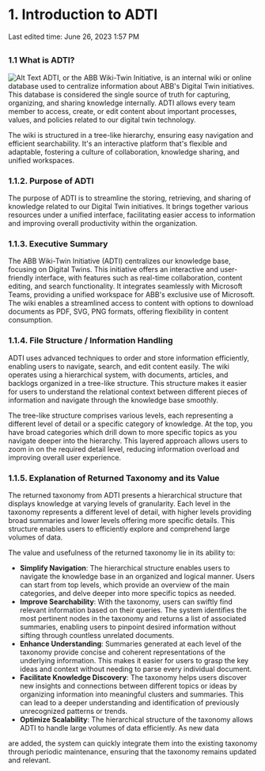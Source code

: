 # 1. Introduction to ADTI

Last edited time: June 26, 2023 1:57 PM

## 

### 1.1 What is ADTI?

![Alt Text](https://cdn.britannica.com/39/7139-050-A88818BB/Himalayan-chocolate-point.jpg)
ADTI, or the ABB Wiki-Twin Initiative, is an internal wiki or online database used to centralize information about ABB's Digital Twin initiatives. This database is considered the single source of truth for capturing, organizing, and sharing knowledge internally. ADTI allows every team member to access, create, or edit content about important processes, values, and policies related to our digital twin technology.

The wiki is structured in a tree-like hierarchy, ensuring easy navigation and efficient searchability. It's an interactive platform that's flexible and adaptable, fostering a culture of collaboration, knowledge sharing, and unified workspaces.

### 1.1.2. Purpose of ADTI

The purpose of ADTI is to streamline the storing, retrieving, and sharing of knowledge related to our Digital Twin initiatives. It brings together various resources under a unified interface, facilitating easier access to information and improving overall productivity within the organization.

### 1.1.3. Executive Summary

The ABB Wiki-Twin Initiative (ADTI) centralizes our knowledge base, focusing on Digital Twins. This initiative offers an interactive and user-friendly interface, with features such as real-time collaboration, content editing, and search functionality. It integrates seamlessly with Microsoft Teams, providing a unified workspace for ABB's exclusive use of Microsoft. The wiki enables a streamlined access to content with options to download documents as PDF, SVG, PNG formats, offering flexibility in content consumption.

### 1.1.4. File Structure / Information Handling

ADTI uses advanced techniques to order and store information efficiently, enabling users to navigate, search, and edit content easily. The wiki operates using a hierarchical system, with documents, articles, and backlogs organized in a tree-like structure. This structure makes it easier for users to understand the relational context between different pieces of information and navigate through the knowledge base smoothly.

The tree-like structure comprises various levels, each representing a different level of detail or a specific category of knowledge. At the top, you have broad categories which drill down to more specific topics as you navigate deeper into the hierarchy. This layered approach allows users to zoom in on the required detail level, reducing information overload and improving overall user experience.

### 1.1.5. Explanation of Returned Taxonomy and its Value

The returned taxonomy from ADTI presents a hierarchical structure that displays knowledge at varying levels of granularity. Each level in the taxonomy represents a different level of detail, with higher levels providing broad summaries and lower levels offering more specific details. This structure enables users to efficiently explore and comprehend large volumes of data.

The value and usefulness of the returned taxonomy lie in its ability to:

- **Simplify Navigation**: The hierarchical structure enables users to navigate the knowledge base in an organized and logical manner. Users can start from top levels, which provide an overview of the main categories, and delve deeper into more specific topics as needed.
- **Improve Searchability**: With the taxonomy, users can swiftly find relevant information based on their queries. The system identifies the most pertinent nodes in the taxonomy and returns a list of associated summaries, enabling users to pinpoint desired information without sifting through countless unrelated documents.
- **Enhance Understanding**: Summaries generated at each level of the taxonomy provide concise and coherent representations of the underlying information. This makes it easier for users to grasp the key ideas and context without needing to parse every individual document.
- **Facilitate Knowledge Discovery**: The taxonomy helps users discover new insights and connections between different topics or ideas by organizing information into meaningful clusters and summaries. This can lead to a deeper understanding and identification of previously unrecognized patterns or trends.
- **Optimize Scalability**: The hierarchical structure of the taxonomy allows ADTI to handle large volumes of data efficiently. As new data

are added, the system can quickly integrate them into the existing taxonomy through periodic maintenance, ensuring that the taxonomy remains updated and relevant.